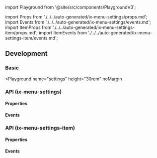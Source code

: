 import Playground from '@site/src/components/PlaygroundV3';

import Props from './../../auto-generated/ix-menu-settings/props.md';
import Events from './../../auto-generated/ix-menu-settings/events.md';
import ItemProps from './../../auto-generated/ix-menu-settings-item/props.md';
import ItemEvents from './../../auto-generated/ix-menu-settings-item/events.md';

## Development

### Basic

<Playground
name="settings"
height="30rem"
noMargin

> </Playground>

### API (ix-menu-settings)

#### Properties

<Props />

#### Events

<Events />

### API (ix-menu-settings-item)

#### Properties

<ItemProps />

#### Events

<ItemEvents />
